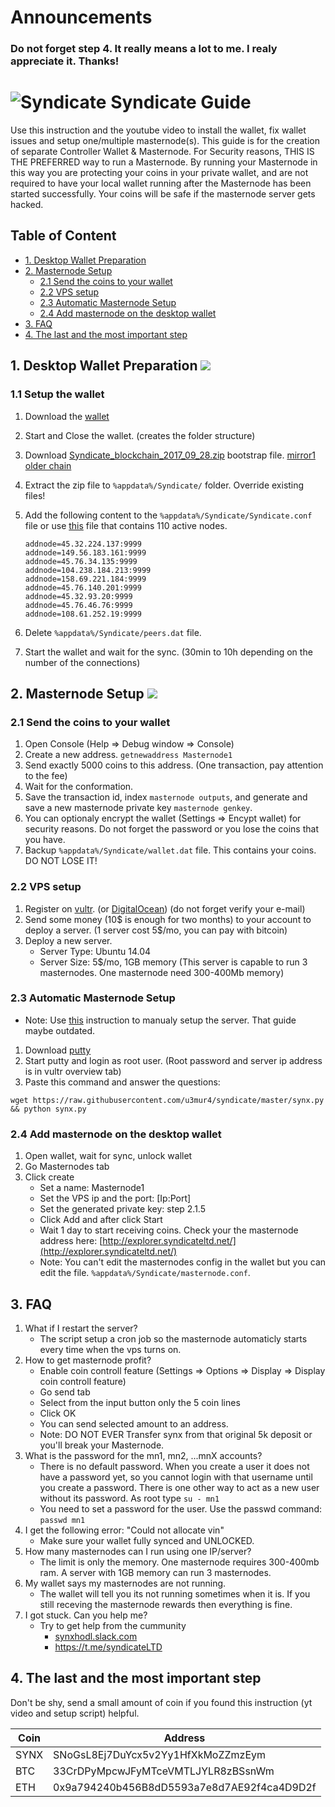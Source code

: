 # Announcements
### Do not forget step 4. It really means a lot to me. I realy appreciate it. Thanks!

# ![Syndicate](https://raw.githubusercontent.com/u3mur4/syndicate/master/logo.png) Syndicate Guide

Use this instruction and the youtube video to install the wallet, fix wallet issues and setup one/multiple masternode(s).
This guide is for the creation of separate Controller Wallet & Masternode.
For Security reasons, THIS IS THE PREFERRED way to run a Masternode. By running your Masternode in this way you are protecting
your coins in your private wallet, and are not required to have your local wallet running after the Masternode has been started successfully.
Your coins will be safe if the masternode server gets hacked.

## Table of Content
* [1. Desktop Wallet Preparation](#1-desktop-wallet-preparation-)
* [2. Masternode Setup](#2-masternode-setup-)
	* [2.1 Send the coins to your wallet](#21-send-the-coins-to-your-wallet)
	* [2.2 VPS setup](#22-vps-setup)
	* [2.3 Automatic Masternode Setup](#23-automatic-masternode-setup)
	* [2.4 Add masternode on the desktop wallet](#24-add-masternode-on-the-desktop-wallet)
* [3. FAQ](#3-faq)
* [4. The last and the most important step](#4-the-last-and-the-most-important-step)

## 1. Desktop Wallet Preparation <a href="https://www.youtube.com/watch?v=CtnJlrl-kU0" target="_blank"><img src="https://i.imgur.com/SY3eO38.png"></a>

### 1.1 Setup the wallet
1. Download the [wallet](https://mega.nz/#!srpBkKyL!iUNsdLXDRiimHhkG-iNDFe8tEv5m70L1TWePHFnSkHQ)
1. Start and Close the wallet. (creates the folder structure)
1. Download [Syndicate_blockchain_2017_09_28.zip](https://transfer.sh/13BiaI/Syndicate_blockchain_2017_09_28.zip) bootstrap file. [mirror1](https://mega.nz/#!M3gjwTIY!3HQ_K6Wu98ekkoHPxURa9bjREh_SufhUFwlAnDy4fAg) [older chain](http://108.61.216.160/cryptochainer.chains/chains/Syndicate_blockchain.zip)
1. Extract the zip file to `%appdata%/Syndicate/` folder. Override existing files!
1. Add the following content to the `%appdata%/Syndicate/Syndicate.conf` file or use [this](https://pastebin.com/raw/p5r7zdaX) file that contains 110 active nodes.

    ```
    addnode=45.32.224.137:9999
    addnode=149.56.183.161:9999
    addnode=45.76.34.135:9999
    addnode=104.238.184.213:9999
    addnode=158.69.221.184:9999
    addnode=45.76.140.201:9999
    addnode=45.32.93.20:9999
    addnode=45.76.46.76:9999
    addnode=108.61.252.19:9999
    ```

1. Delete `%appdata%/Syndicate/peers.dat` file.
1. Start the wallet and wait for the sync. (30min to 10h depending on the number of the connections)
	
## 2. Masternode Setup <a href="https://www.youtube.com/watch?v=-Lt-ifQxS-w" target="_blank"><img src="https://i.imgur.com/SY3eO38.png"></a>

### 2.1 Send the coins to your wallet
1. Open Console (Help => Debug window => Console)
1. Create a new address. `getnewaddress Masternode1`
1. Send exactly 5000 coins to this address. (One transaction, pay attention to the fee)
1. Wait for the conformation.
1. Save the transaction id, index `masternode outputs`, and generate and save a new masternode private key `masternode genkey`.
1. You can optionaly encrypt the wallet (Settings => Encypt wallet) for security reasons. Do not forget the password or you lose the coins that you have.
1. Backup `%appdata%/Syndicate/wallet.dat` file. This contains your coins. DO NOT LOSE IT!

### 2.2 VPS setup
1. Register on [vultr](https://www.vultr.com/?ref=7205683). (or [DigitalOcean](https://m.do.co/c/93892c483019)) (do not forget verify your e-mail)
1. Send some money (10$ is enough for two months) to your account to deploy a server. (1 server cost 5$/mo, you can pay with bitcoin)
1. Deploy a new server.
    - Server Type: Ubuntu 14.04  
    - Server Size: 5$/mo, 1GB memory (This server is capable to run 3 masternodes. One masternode need 300-400Mb memory)

### 2.3 Automatic Masternode Setup
- Note: Use [this](https://github.com/u3mur4/syndicate/blob/master/MANUAL_SETUP.md) instruction to manualy setup the server. That guide maybe outdated.
1. Download [putty](https://the.earth.li/~sgtatham/putty/latest/w64/putty-64bit-0.70-installer.msi)
1. Start putty and login as root user. (Root password and server ip address is in vultr overview tab)
1. Paste this command and answer the questions:
```
wget https://raw.githubusercontent.com/u3mur4/syndicate/master/synx.py && python synx.py
```

### 2.4 Add masternode on the desktop wallet

1. Open wallet, wait for sync, unlock wallet
1. Go Masternodes tab
1. Click create
	- Set a name: Masternode1
	- Set the VPS ip and the port: [Ip:Port]
	- Set the generated private key: step 2.1.5
	- Click Add and after click Start
	- Wait 1 day to start receiving coins. Check your the masternode address here: [http://explorer.syndicateltd.net/](http://explorer.syndicateltd.net/)
	- Note: You can't edit the masternodes config in the wallet but you can edit the file. `%appdata%/Syndicate/masternode.conf`.

## 3. FAQ

1. What if I restart the server?
	- The script setup a cron job so the masternode automaticly starts every time when the vps turns on.
1. How to get masternode profit?
	- Enable coin controll feature (Settings => Options => Display => Display coin controll feature)
	- Go send tab
	- Select from the input button only the 5 coin lines
	- Click OK
	- You can send selected amount to an address.
	- Note: DO NOT EVER Transfer synx from that original 5k deposit or you'll break your Masternode.
1. What is the password for the mn1, mn2, ...mnX accounts?
	- There is no default password. When you create a user it does not have a password yet, so you cannot login with that username until you create a password. There is one other way to act as a new user without its password. As root type `su - mn1`
	- You need to set a password for the user. Use the passwd command: `passwd mn1`
1. I get the following error: "Could not allocate vin"
	- Make sure your wallet fully synced and UNLOCKED.
1. How many masternodes can I run using one IP/server?
	- The limit is only the memory. One masternode requires 300-400mb ram. A server with 1GB memory can run 3 masternodes.
1. My wallet says my masternodes are not running.
	- The wallet will tell you its not running sometimes when it is. If you still receving the masternode rewards then everything is fine.
1. I got stuck. Can you help me?
	- Try to get help from the cummunity
		- [synxhodl.slack.com](https://synxhodl.slack.com)
		- [https://t.me/syndicateLTD ](https://t.me/syndicateLTD )

## 4. The last and the most important step

Don't be shy, send a small amount of coin if you found this instruction (yt video and setup script) helpful.

| Coin | Address  |
| -----| ---------|
| SYNX | SNoGsL8Ej7DuYcx5v2Yy1HfXkMoZZmzEym  |
| BTC  | 33CrDPyMpcwJFyMTceVMTLJYLR8zBSsnWm  |
| ETH  | 0x9a794240b456B8dD5593a7e8d7AE92f4ca4D9D2f |

	
